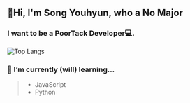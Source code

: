 ## 👋Hi, I'm Song Youhyun, who a No Major
### I want to be a PoorTack Developer💻.
![Top Langs](https://github-readme-stats.vercel.app/api/top-langs/?username=songyouhyun&layout=compact)
**<h3> 🌱 I’m currently (will) learning...</h3>**
> * JavaScript
> * Python
